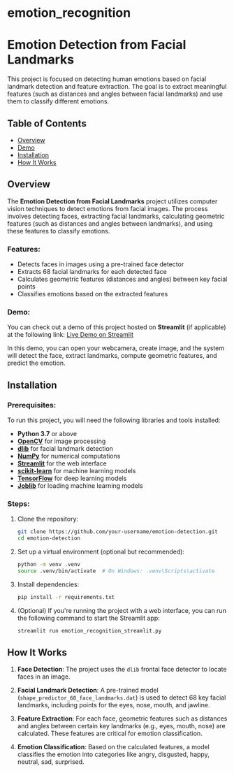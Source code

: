 # emotion_recognition

# Emotion Detection from Facial Landmarks

This project is focused on detecting human emotions based on facial landmark detection and feature extraction. The goal is to extract meaningful features (such as distances and angles between facial landmarks) and use them to classify different emotions.

## Table of Contents
- [Overview](#overview)
- [Demo](#demo)
- [Installation](#installation)
- [How It Works](#howitworks)

## Overview
The **Emotion Detection from Facial Landmarks** project utilizes computer vision techniques to detect emotions from facial images. The process involves detecting faces, extracting facial landmarks, calculating geometric features (such as distances and angles between landmarks), and using these features to classify emotions.

### Features:
- Detects faces in images using a pre-trained face detector
- Extracts 68 facial landmarks for each detected face
- Calculates geometric features (distances and angles) between key facial points
- Classifies emotions based on the extracted features

### Demo:
You can check out a demo of this project hosted on **Streamlit** (if applicable) at the following link:
[Live Demo on Streamlit](https://emotionrecognition-marynyk.streamlit.app/)

In this demo, you can open your webcamera, create image, and the system will detect the face, extract landmarks, compute geometric features, and predict the emotion.

## Installation

### Prerequisites:
To run this project, you will need the following libraries and tools installed:

- **Python 3.7** or above
- **[OpenCV](https://opencv.org/)** for image processing
- **[dlib](http://dlib.net/)** for facial landmark detection
- **[NumPy](https://numpy.org/)** for numerical computations
- **[Streamlit](https://streamlit.io/)** for the web interface
- **[scikit-learn](https://scikit-learn.org/stable/)** for machine learning models
- **[TensorFlow](https://www.tensorflow.org/)** for deep learning models
- **[Joblib](https://joblib.readthedocs.io/en/latest/)** for loading machine learning models

### Steps:
1. Clone the repository:
    ```bash
    git clone https://github.com/your-username/emotion-detection.git
    cd emotion-detection
    ```

2. Set up a virtual environment (optional but recommended):
    ```bash
    python -m venv .venv
    source .venv/bin/activate  # On Windows: .venv\Scripts\activate
    ```

3. Install dependencies:
    ```bash
    pip install -r requirements.txt
    ```

4. (Optional) If you're running the project with a web interface, you can run the following command to start the Streamlit app:
    ```bash
    streamlit run emotion_recognition_streamlit.py
    ```

## How It Works

1. **Face Detection**: 
   The project uses the `dlib` frontal face detector to locate faces in an image.

2. **Facial Landmark Detection**: 
   A pre-trained model (`shape_predictor_68_face_landmarks.dat`) is used to detect 68 key facial landmarks, including points for the eyes, nose, mouth, and jawline.

3. **Feature Extraction**: 
   For each face, geometric features such as distances and angles between certain key landmarks (e.g., eyes, mouth, nose) are calculated. These features are critical for emotion classification.

4. **Emotion Classification**: 
   Based on the calculated features, a model classifies the emotion into categories like angry, disgusted, happy, neutral, sad, surprised.
